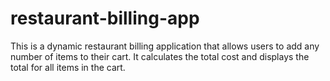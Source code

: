 # restaurant-billing-app
This is a dynamic restaurant billing application that allows users to add any number of items to their cart. It calculates the total cost and displays the total for all items in the cart.
